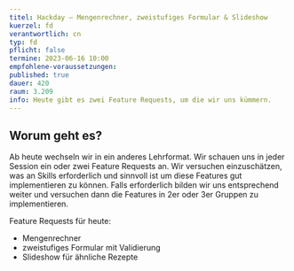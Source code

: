 ```yaml
---
titel: Hackday – Mengenrechner, zweistufiges Formular & Slideshow
kuerzel: fd
verantwortlich: cn
typ: fd
pflicht: false
termine: 2023-06-16 10:00
empfohlene-voraussetzungen: 
published: true
dauer: 420
raum: 3.209
info: Heute gibt es zwei Feature Requests, um die wir uns kümmern.
---
```


## Worum geht es?
Ab heute wechseln wir in ein anderes Lehrformat. Wir schauen uns in jeder Session ein oder zwei Feature Requests an. Wir versuchen einzuschätzen, was an Skills erforderlich und sinnvoll ist um diese Features gut implementieren zu können. Falls erforderlich bilden wir uns entsprechend weiter und versuchen dann die Features in 2er oder 3er Gruppen zu implementieren.

Feature Requests für heute:
- Mengenrechner
- zweistufiges Formular mit Validierung
- Slideshow für ähnliche Rezepte 
